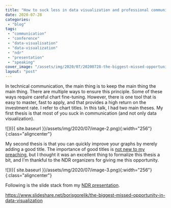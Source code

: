 ```yaml
---
title: "How to suck less in data visualization and professional communication"
date: 2020-07-28
categories: 
 - "blog"
tags: 
 - "communication"
 - "conference"
 - "data-visualisation"
 - "data-visualization"
 - "ndr"
 - "presentation"
 - "speaking"
cover_image: "/assets/img/2020/07/20200728-the-biggest-missed-opportunity.001.jpeg"
layout: "post"
---
```


In technical communication, the main thing is to keep the main thing the main thing. There are multiple ways to ensure this principle. Some of these ways require careful chart fine-tuning. However, there is one tool that is easy to master, fast to apply, and that provides a high return on the investment rate. I refer to chart titles. In this talk, I had two main theses. My first thesis is that most of you suck in communication (and not only data visualization). 

![]({{ site.baseurl }}/assets/img/2020/07/image-2.png){:width="256"}{:class="aligncenter"}

My second thesis is that you can quickly improve your graphs by merely adding a good title. The importance of good titles is [not new to my preaching](https://gorelik.net/2018/06/25/c-for-conclusion/), but I thought it was an excellent thing to formalize this thesis a bit, and I'm thankful to the NDR organizers for giving me this opportunity. 

![]({{ site.baseurl }}/assets/img/2020/07/image-3.png){:width="256"}{:class="aligncenter"}

Following is the slide stack from my [NDR presentation](https://ndrconf.ai/).


https://www.slideshare.net/borisgorelik/the-biggest-missed-opportunity-in-data-visualization
